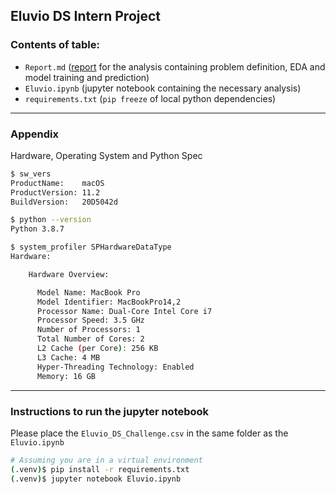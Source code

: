 Eluvio DS Intern Project
------------------------------------------

### Contents of table:

* `Report.md` ([report](Report.md) for the analysis containing problem definition, EDA and model training and prediction)
* `Eluvio.ipynb` (jupyter notebook containing the necessary analysis)
* `requirements.txt` (`pip freeze` of local python dependencies)

---
### Appendix

Hardware, Operating System and Python Spec
```bash
$ sw_vers
ProductName:	macOS
ProductVersion:	11.2
BuildVersion:	20D5042d

$ python --version
Python 3.8.7

$ system_profiler SPHardwareDataType 
Hardware:

    Hardware Overview:

      Model Name: MacBook Pro
      Model Identifier: MacBookPro14,2
      Processor Name: Dual-Core Intel Core i7
      Processor Speed: 3.5 GHz
      Number of Processors: 1
      Total Number of Cores: 2
      L2 Cache (per Core): 256 KB
      L3 Cache: 4 MB
      Hyper-Threading Technology: Enabled
      Memory: 16 GB
```
----
### Instructions to run the jupyter notebook

Please place the `Eluvio_DS_Challenge.csv` in the same folder as the `Eluvio.ipynb`

```bash
# Assuming you are in a virtual environment
(.venv)$ pip install -r requirements.txt
(.venv)$ jupyter notebook Eluvio.ipynb
```